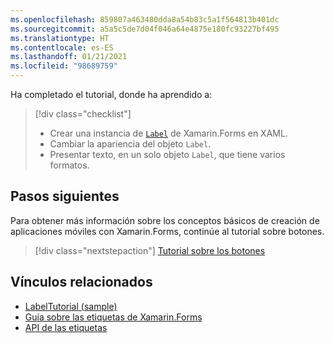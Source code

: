 ```yaml
---
ms.openlocfilehash: 859807a463480dda8a54b83c5a1f564813b401dc
ms.sourcegitcommit: a5a5c5de7d04f046a64e4875e180fc93227bf495
ms.translationtype: HT
ms.contentlocale: es-ES
ms.lasthandoff: 01/21/2021
ms.locfileid: "98689759"
---
```

Ha completado el tutorial, donde ha aprendido a:

> [!div class="checklist"]
>
> - Crear una instancia de [`Label`](xref:Xamarin.Forms.Label) de Xamarin.Forms en XAML.
> - Cambiar la apariencia del objeto `Label`.
> - Presentar texto, en un solo objeto `Label`, que tiene varios formatos.

## <a name="next-steps"></a>Pasos siguientes

Para obtener más información sobre los conceptos básicos de creación de aplicaciones móviles con Xamarin.Forms, continúe al tutorial sobre botones.

> [!div class="nextstepaction"]
> [Tutorial sobre los botones](~/get-started/tutorials/button/index.yml)

## <a name="related-links"></a>Vínculos relacionados

- [LabelTutorial (sample)](/samples/xamarin/xamarin-forms-samples/getstarted-tutorials-labeltutorial/)
- [Guía sobre las etiquetas de Xamarin.Forms](~/xamarin-forms/user-interface/text/label.md)
- [API de las etiquetas](xref:Xamarin.Forms.Label)
